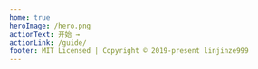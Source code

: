 ```yaml
---
home: true
heroImage: /hero.png
actionText: 开始 →
actionLink: /guide/
footer: MIT Licensed | Copyright © 2019-present linjinze999
---
```

